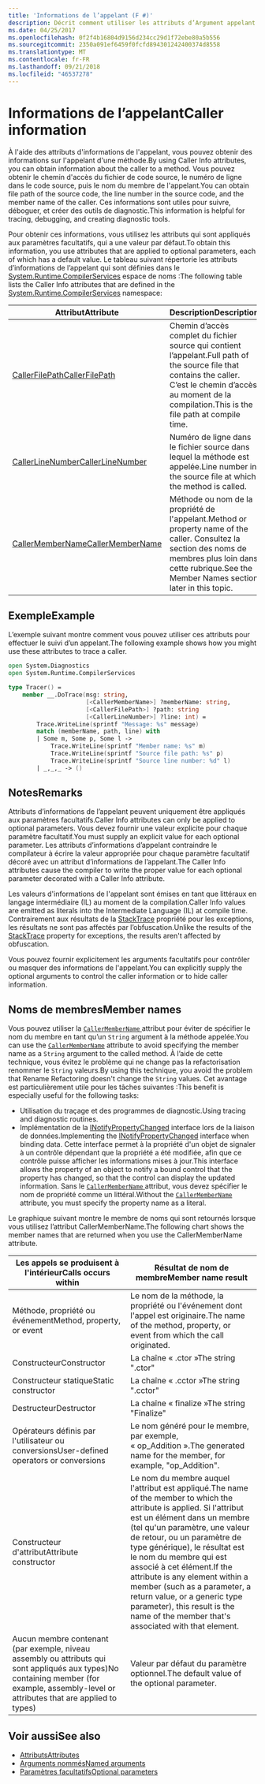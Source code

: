```yaml
---
title: 'Informations de l’appelant (F #)'
description: Décrit comment utiliser les attributs d’Argument appelant informations pour obtenir des informations de l’appelant à partir d’une méthode.
ms.date: 04/25/2017
ms.openlocfilehash: 0f2f4b16804d9156d234cc29d1f72ebe80a5b556
ms.sourcegitcommit: 2350a091ef6459f0fcfd894301242400374d8558
ms.translationtype: MT
ms.contentlocale: fr-FR
ms.lasthandoff: 09/21/2018
ms.locfileid: "46537278"
---
```

# <a name="caller-information"></a><span data-ttu-id="53e3f-103">Informations de l’appelant</span><span class="sxs-lookup"><span data-stu-id="53e3f-103">Caller information</span></span>

<span data-ttu-id="53e3f-104">À l'aide des attributs d'informations de l'appelant, vous pouvez obtenir des informations sur l'appelant d'une méthode.</span><span class="sxs-lookup"><span data-stu-id="53e3f-104">By using Caller Info attributes, you can obtain information about the caller to a method.</span></span> <span data-ttu-id="53e3f-105">Vous pouvez obtenir le chemin d'accès du fichier de code source, le numéro de ligne dans le code source, puis le nom du membre de l'appelant.</span><span class="sxs-lookup"><span data-stu-id="53e3f-105">You can obtain file path of the source code, the line number in the source code, and the member name of the caller.</span></span> <span data-ttu-id="53e3f-106">Ces informations sont utiles pour suivre, déboguer, et créer des outils de diagnostic.</span><span class="sxs-lookup"><span data-stu-id="53e3f-106">This information is helpful for tracing, debugging, and creating diagnostic tools.</span></span>

<span data-ttu-id="53e3f-107">Pour obtenir ces informations, vous utilisez les attributs qui sont appliqués aux paramètres facultatifs, qui a une valeur par défaut.</span><span class="sxs-lookup"><span data-stu-id="53e3f-107">To obtain this information, you use attributes that are applied to optional parameters, each of which has a default value.</span></span> <span data-ttu-id="53e3f-108">Le tableau suivant répertorie les attributs d’informations de l’appelant qui sont définies dans le [System.Runtime.CompilerServices](/dotnet/api/system.runtime.compilerservices) espace de noms :</span><span class="sxs-lookup"><span data-stu-id="53e3f-108">The following table lists the Caller Info attributes that are defined in the [System.Runtime.CompilerServices](/dotnet/api/system.runtime.compilerservices) namespace:</span></span>

|<span data-ttu-id="53e3f-109">Attribut</span><span class="sxs-lookup"><span data-stu-id="53e3f-109">Attribute</span></span>|<span data-ttu-id="53e3f-110">Description</span><span class="sxs-lookup"><span data-stu-id="53e3f-110">Description</span></span>|<span data-ttu-id="53e3f-111">Type</span><span class="sxs-lookup"><span data-stu-id="53e3f-111">Type</span></span>|
|---------|-----------|----|
|[<span data-ttu-id="53e3f-112">CallerFilePath</span><span class="sxs-lookup"><span data-stu-id="53e3f-112">CallerFilePath</span></span>](/dotnet/api/system.runtime.compilerservices.callerfilepathattribute)|<span data-ttu-id="53e3f-113">Chemin d’accès complet du fichier source qui contient l’appelant.</span><span class="sxs-lookup"><span data-stu-id="53e3f-113">Full path of the source file that contains the caller.</span></span> <span data-ttu-id="53e3f-114">C’est le chemin d’accès au moment de la compilation.</span><span class="sxs-lookup"><span data-stu-id="53e3f-114">This is the file path at compile time.</span></span>|`String`
|[<span data-ttu-id="53e3f-115">CallerLineNumber</span><span class="sxs-lookup"><span data-stu-id="53e3f-115">CallerLineNumber</span></span>](/dotnet/api/system.runtime.compilerservices.callerlinenumberattribute)|<span data-ttu-id="53e3f-116">Numéro de ligne dans le fichier source dans lequel la méthode est appelée.</span><span class="sxs-lookup"><span data-stu-id="53e3f-116">Line number in the source file at which the method is called.</span></span>|`Integer`|
|[<span data-ttu-id="53e3f-117">CallerMemberName</span><span class="sxs-lookup"><span data-stu-id="53e3f-117">CallerMemberName</span></span>](/dotnet/api/system.runtime.compilerservices.callermembernameattribute)|<span data-ttu-id="53e3f-118">Méthode ou nom de la propriété de l'appelant.</span><span class="sxs-lookup"><span data-stu-id="53e3f-118">Method or property name of the caller.</span></span> <span data-ttu-id="53e3f-119">Consultez la section des noms de membres plus loin dans cette rubrique.</span><span class="sxs-lookup"><span data-stu-id="53e3f-119">See the Member Names section later in this topic.</span></span>|`String`|

## <a name="example"></a><span data-ttu-id="53e3f-120">Exemple</span><span class="sxs-lookup"><span data-stu-id="53e3f-120">Example</span></span>

<span data-ttu-id="53e3f-121">L’exemple suivant montre comment vous pouvez utiliser ces attributs pour effectuer le suivi d’un appelant.</span><span class="sxs-lookup"><span data-stu-id="53e3f-121">The following example shows how you might use these attributes to trace a caller.</span></span>

```fsharp
open System.Diagnostics
open System.Runtime.CompilerServices

type Tracer() =
    member __.DoTrace(msg: string,
                      [<CallerMemberName>] ?memberName: string,
                      [<CallerFilePath>] ?path: string
                      [<CallerLineNumber>] ?line: int) =
        Trace.WriteLine(sprintf "Message: %s" message)
        match (memberName, path, line) with
        | Some m, Some p, Some l ->
            Trace.WriteLine(sprintf "Member name: %s" m)
            Trace.WriteLine(sprintf "Source file path: %s" p)
            Trace.WriteLine(sprintf "Source line number: %d" l)
        | _,_,_ -> ()
```

## <a name="remarks"></a><span data-ttu-id="53e3f-122">Notes</span><span class="sxs-lookup"><span data-stu-id="53e3f-122">Remarks</span></span>

<span data-ttu-id="53e3f-123">Attributs d’informations de l’appelant peuvent uniquement être appliqués aux paramètres facultatifs.</span><span class="sxs-lookup"><span data-stu-id="53e3f-123">Caller Info attributes can only be applied to optional parameters.</span></span> <span data-ttu-id="53e3f-124">Vous devez fournir une valeur explicite pour chaque paramètre facultatif.</span><span class="sxs-lookup"><span data-stu-id="53e3f-124">You must supply an explicit value for each optional parameter.</span></span> <span data-ttu-id="53e3f-125">Les attributs d’informations d’appelant contraindre le compilateur à écrire la valeur appropriée pour chaque paramètre facultatif décoré avec un attribut d’informations de l’appelant.</span><span class="sxs-lookup"><span data-stu-id="53e3f-125">The Caller Info attributes cause the compiler to write the proper value for each optional parameter decorated with a Caller Info attribute.</span></span>

<span data-ttu-id="53e3f-126">Les valeurs d'informations de l'appelant sont émises en tant que littéraux en langage intermédiaire (IL) au moment de la compilation.</span><span class="sxs-lookup"><span data-stu-id="53e3f-126">Caller Info values are emitted as literals into the Intermediate Language (IL) at compile time.</span></span> <span data-ttu-id="53e3f-127">Contrairement aux résultats de la [StackTrace](/dotnet/api/system.diagnostics.stacktrace) propriété pour les exceptions, les résultats ne sont pas affectés par l’obfuscation.</span><span class="sxs-lookup"><span data-stu-id="53e3f-127">Unlike the results of the [StackTrace](/dotnet/api/system.diagnostics.stacktrace) property for exceptions, the results aren't affected by obfuscation.</span></span>

<span data-ttu-id="53e3f-128">Vous pouvez fournir explicitement les arguments facultatifs pour contrôler ou masquer des informations de l'appelant.</span><span class="sxs-lookup"><span data-stu-id="53e3f-128">You can explicitly supply the optional arguments to control the caller information or to hide caller information.</span></span>

## <a name="member-names"></a><span data-ttu-id="53e3f-129">Noms de membres</span><span class="sxs-lookup"><span data-stu-id="53e3f-129">Member names</span></span>

<span data-ttu-id="53e3f-130">Vous pouvez utiliser la [ `CallerMemberName` ](/dotnet/api/system.runtime.compilerservices.callermembernameattribute) attribut pour éviter de spécifier le nom du membre en tant qu’un `String` argument à la méthode appelée.</span><span class="sxs-lookup"><span data-stu-id="53e3f-130">You can use the [`CallerMemberName`](/dotnet/api/system.runtime.compilerservices.callermembernameattribute) attribute to avoid specifying the member name as a `String` argument to the called method.</span></span> <span data-ttu-id="53e3f-131">À l’aide de cette technique, vous évitez le problème qui ne change pas la refactorisation renommer le `String` valeurs.</span><span class="sxs-lookup"><span data-stu-id="53e3f-131">By using this technique, you avoid the problem that Rename Refactoring doesn't change the `String` values.</span></span> <span data-ttu-id="53e3f-132">Cet avantage est particulièrement utile pour les tâches suivantes :</span><span class="sxs-lookup"><span data-stu-id="53e3f-132">This benefit is especially useful for the following tasks:</span></span>

* <span data-ttu-id="53e3f-133">Utilisation du traçage et des programmes de diagnostic.</span><span class="sxs-lookup"><span data-stu-id="53e3f-133">Using tracing and diagnostic routines.</span></span>
* <span data-ttu-id="53e3f-134">Implémentation de la [INotifyPropertyChanged](/dotnet/api/system.componentmodel.inotifypropertychanged) interface lors de la liaison de données.</span><span class="sxs-lookup"><span data-stu-id="53e3f-134">Implementing the [INotifyPropertyChanged](/dotnet/api/system.componentmodel.inotifypropertychanged) interface when binding data.</span></span> <span data-ttu-id="53e3f-135">Cette interface permet à la propriété d'un objet de signaler à un contrôle dépendant que la propriété a été modifiée, afin que ce contrôle puisse afficher les informations mises à jour.</span><span class="sxs-lookup"><span data-stu-id="53e3f-135">This interface allows the property of an object to notify a bound control that the property has changed, so that the control can display the updated information.</span></span> <span data-ttu-id="53e3f-136">Sans le [ `CallerMemberName` ](/dotnet/api/system.runtime.compilerservices.callermembernameattribute) attribut, vous devez spécifier le nom de propriété comme un littéral.</span><span class="sxs-lookup"><span data-stu-id="53e3f-136">Without the [`CallerMemberName`](/dotnet/api/system.runtime.compilerservices.callermembernameattribute) attribute, you must specify the property name as a literal.</span></span>

<span data-ttu-id="53e3f-137">Le graphique suivant montre le membre de noms qui sont retournés lorsque vous utilisez l’attribut CallerMemberName.</span><span class="sxs-lookup"><span data-stu-id="53e3f-137">The following chart shows the member names that are returned when you use the CallerMemberName attribute.</span></span>

|<span data-ttu-id="53e3f-138">Les appels se produisent à l'intérieur</span><span class="sxs-lookup"><span data-stu-id="53e3f-138">Calls occurs within</span></span>|<span data-ttu-id="53e3f-139">Résultat de nom de membre</span><span class="sxs-lookup"><span data-stu-id="53e3f-139">Member name result</span></span>|
|-------------------|------------------|
|<span data-ttu-id="53e3f-140">Méthode, propriété ou événement</span><span class="sxs-lookup"><span data-stu-id="53e3f-140">Method, property, or event</span></span>|<span data-ttu-id="53e3f-141">Le nom de la méthode, la propriété ou l'événement dont l'appel est originaire.</span><span class="sxs-lookup"><span data-stu-id="53e3f-141">The name of the method, property, or event from which the call originated.</span></span>|
|<span data-ttu-id="53e3f-142">Constructeur</span><span class="sxs-lookup"><span data-stu-id="53e3f-142">Constructor</span></span>|<span data-ttu-id="53e3f-143">La chaîne « .ctor »</span><span class="sxs-lookup"><span data-stu-id="53e3f-143">The string ".ctor"</span></span>|
|<span data-ttu-id="53e3f-144">Constructeur statique</span><span class="sxs-lookup"><span data-stu-id="53e3f-144">Static constructor</span></span>|<span data-ttu-id="53e3f-145">La chaîne « .cctor »</span><span class="sxs-lookup"><span data-stu-id="53e3f-145">The string ".cctor"</span></span>|
|<span data-ttu-id="53e3f-146">Destructeur</span><span class="sxs-lookup"><span data-stu-id="53e3f-146">Destructor</span></span>|<span data-ttu-id="53e3f-147">La chaîne « finalize »</span><span class="sxs-lookup"><span data-stu-id="53e3f-147">The string "Finalize"</span></span>|
|<span data-ttu-id="53e3f-148">Opérateurs définis par l'utilisateur ou conversions</span><span class="sxs-lookup"><span data-stu-id="53e3f-148">User-defined operators or conversions</span></span>|<span data-ttu-id="53e3f-149">Le nom généré pour le membre, par exemple, « op_Addition ».</span><span class="sxs-lookup"><span data-stu-id="53e3f-149">The generated name for the member, for example, "op_Addition".</span></span>|
|<span data-ttu-id="53e3f-150">Constructeur d'attribut</span><span class="sxs-lookup"><span data-stu-id="53e3f-150">Attribute constructor</span></span>|<span data-ttu-id="53e3f-151">Le nom du membre auquel l'attribut est appliqué.</span><span class="sxs-lookup"><span data-stu-id="53e3f-151">The name of the member to which the attribute is applied.</span></span> <span data-ttu-id="53e3f-152">Si l'attribut est un élément dans un membre (tel qu'un paramètre, une valeur de retour, ou un paramètre de type générique), le résultat est le nom du membre qui est associé à cet élément.</span><span class="sxs-lookup"><span data-stu-id="53e3f-152">If the attribute is any element within a member (such as a parameter, a return value, or a generic type parameter), this result is the name of the member that's associated with that element.</span></span>|
|<span data-ttu-id="53e3f-153">Aucun membre contenant (par exemple, niveau assembly ou attributs qui sont appliqués aux types)</span><span class="sxs-lookup"><span data-stu-id="53e3f-153">No containing member (for example, assembly-level or attributes that are applied to types)</span></span>|<span data-ttu-id="53e3f-154">Valeur par défaut du paramètre optionnel.</span><span class="sxs-lookup"><span data-stu-id="53e3f-154">The default value of the optional parameter.</span></span>|

## <a name="see-also"></a><span data-ttu-id="53e3f-155">Voir aussi</span><span class="sxs-lookup"><span data-stu-id="53e3f-155">See also</span></span>

- [<span data-ttu-id="53e3f-156">Attributs</span><span class="sxs-lookup"><span data-stu-id="53e3f-156">Attributes</span></span>](attributes.md)  
- [<span data-ttu-id="53e3f-157">Arguments nommés</span><span class="sxs-lookup"><span data-stu-id="53e3f-157">Named arguments</span></span>](parameters-and-arguments.md#named-arguments)  
- [<span data-ttu-id="53e3f-158">Paramètres facultatifs</span><span class="sxs-lookup"><span data-stu-id="53e3f-158">Optional parameters</span></span>](parameters-and-arguments.md#optional-parameters)  
